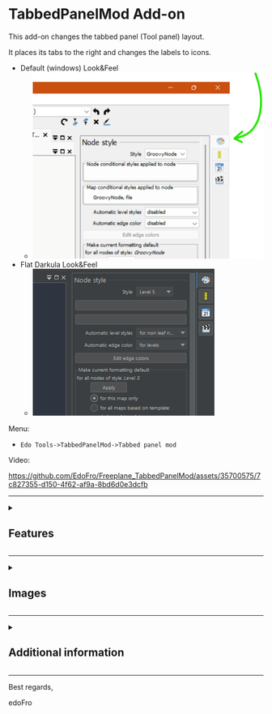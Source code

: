 # TabbedPanelMod Add-on

This add-on changes the tabbed panel (Tool panel) layout.

It places its tabs to the right and changes the labels to icons.

- Default (windows) Look&Feel
   - ![TabsToTheRight.png](https://github.com/EdoFro/Freeplane_TabbedPanelMod/blob/main/resources/TabsToTheRight.png)
- Flat Darkula Look&Feel
   - ![Flat_Darkula.png](https://github.com/EdoFro/Freeplane_TabbedPanelMod/blob/main/resources/Flat%20Darkula.png)

Menu:

- `Edo Tools->TabbedPanelMod->Tabbed panel mod`

Video:

https://github.com/EdoFro/Freeplane_TabbedPanelMod/assets/35700575/7c827355-d150-4f62-af9a-8bd6d0e3dcfb

----

<details><summary><h2>Features</h2></summary>

- Tabs are placed at the right side of the Tabbed Panel and the labels are replaced by icons (to minimize screen space used)
- The user can modify  the tab panel's width for each tab independently
- When clicking on a tab, its content is shown and resized to its own defined width
- When clicking again on an already selected tab, the Tab panel minimizes itself hiding its content but tabs stay visible to show their content easily
- To return to the standard TabbedPanel layout, execute the menu command again
   - `Edo Tools->TabbedPanelMod->Tabbed panel mod`

</details>

----

<details><summary><h2>Images</h2></summary>

<details><summary><h3>Tabbed panel (tools panel)</h3></summary>

- in its standard layout
- before executing the **TabbedPanelMod** command
- Tabs are on the top side of the panel
- ![Standard.png](https://github.com/EdoFro/Freeplane_TabbedPanelMod/blob/main/resources/Standard.png)

</details>
<details><summary><h3>After applying TabbedPanelMod</h3></summary>

- Menu:
   - `Edo Tools->TabbedPanelMod->Tabbed panel mod`
- Tabs are now placed on the right side of the panel
- The tabs labels are replaced with icons
- The former text of the labels are now used as ToolTipText for the tabs
- ![TabsToTheRight.png](https://github.com/EdoFro/Freeplane_TabbedPanelMod/blob/main/resources/TabsToTheRight.png)

</details>
<details><summary><h3>Tabbed panel minimized</h3></summary>

- After clicking again on the selected tab.
- Content is hidden
- Tabs are still visible
- ![minimizedClickedAgain.png](https://github.com/EdoFro/Freeplane_TabbedPanelMod/blob/main/resources/minimizedClickedAgain.png)

</details>
### Works with different Look&Feels

- Flat LaF
   - |L&F|image|<br>|----|----|<br>|Flat Light|![Flat Light](https://github.com/EdoFro/Freeplane_TabbedPanelMod/blob/main/resources/Flat%20Light.png)|<br>|Flat IntelliJ|![Flat IntelliJ](https://github.com/EdoFro/Freeplane_TabbedPanelMod/blob/main/resources/Flat%20IntelliJ.png)|<br>|Flat Solarized|![Flat Solarized](https://github.com/EdoFro/Freeplane_TabbedPanelMod/blob/main/resources/Flat%20Solarized.png)|<br>|Flat Dark|![Flat Dark](https://github.com/EdoFro/Freeplane_TabbedPanelMod/blob/main/resources/Flat%20Dark.png)|<br>|Flat Darkula|![Flat Darkula](https://github.com/EdoFro/Freeplane_TabbedPanelMod/blob/main/resources/Flat%20Darkula.png)|<br>|Flat Dark Material|![Flat Dark Material](https://github.com/EdoFro/Freeplane_TabbedPanelMod/blob/main/resources/Flat%20Dark%20Material.png)|
- Classic LaF
   - |L&F|image|<br>|----|----|<br>|Windows|![Windows](https://github.com/EdoFro/Freeplane_TabbedPanelMod/blob/main/resources/Windows.png)|<br>|Windows Classic|![Windows Classic](https://github.com/EdoFro/Freeplane_TabbedPanelMod/blob/main/resources/Windows%20Classic.png)|<br>|Nimbus|![Nimbus](https://github.com/EdoFro/Freeplane_TabbedPanelMod/blob/main/resources/Nimbus.png)|<br>|Metal|![Metal](https://github.com/EdoFro/Freeplane_TabbedPanelMod/blob/main/resources/Metal.png)|<br>|CDE Motif|![CDE Motif](https://github.com/EdoFro/Freeplane_TabbedPanelMod/blob/main/resources/CDE%20Motif.png)|

</details>

----

<details><summary><h2>Additional information</h2></summary>

- the icons used for the tabs are placed in
   - `Icons->User icons->TabbedPanelMod->...`
- the script selects the icon for the tab using this logic:
   - if there is an icon that is named equal than the tab's label text, then: use it
   - else: use the icon that is named as the tabs number
      - starting with 0
      - the first 4 (`00.svg` to `03.svg`) are used for the standard tabs in Freeplane
- if another add-on or script creates an additional tab, you can add an icon for it
   - for example, using the devtools addon
   - or adding it manually in the user directory
      - `<userdirectory>/icons/tabbedPanelMod/`
   - for its name you have to consider the logic explained in the previous point.

</details>

----

Best regards,

edoFro

